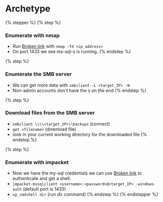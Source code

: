 # Archetype

{% stepper %}
{% step %}
### Enumerate with nmap

* Run [Broken link](broken-reference "mention") with `nmap -T4 <ip_address>`
* On port 1433 we see ms-sql-s is running.
{% endstep %}

{% step %}
### Enumerate the SMB server

* We can get more data with `smbclient -L <target_IP> -N`
* Non-admin accounts don't have the `$` on the end
{% endstep %}

{% step %}
### Download files from the SMB server

* `smbclient \\\\<target_IP>\\backups` (connect)
* `get <filename>` (download file)
* look in your current working directory for the downloaded file
{% endstep %}

{% step %}
### Enumerate with impacket

* Now we have the my-sql credentials we can use [Broken link](broken-reference "mention") to authenticate and get a shell.
* `impacket-mssqlclient <username>:<password>@<target_IP> -windows-auth` (default port is 1433)
* `xp_cmdshell dir` (run dir command)
{% endstep %}
{% endstepper %}
